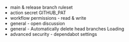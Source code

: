 - main & release branch ruleset
- action secret GITHUB_PAT
- workflow permissions - read & write
- general - open discussion
- general - Automatically delete head branches Loading
- advanced security - dependabot settings
